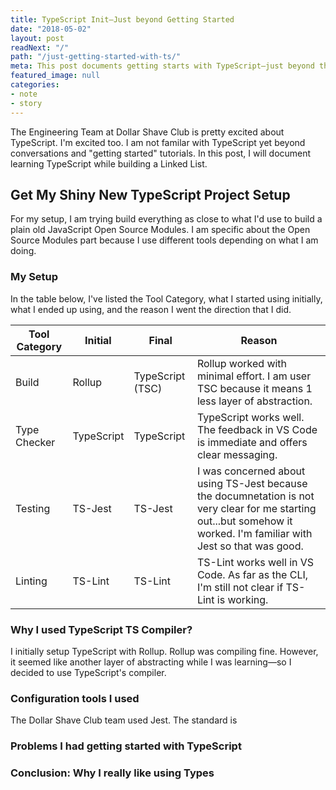 ```yaml
---
title: TypeScript Init—Just beyond Getting Started
date: "2018-05-02"
layout: post
readNext: "/"
path: "/just-getting-started-with-ts/"
meta: This post documents getting starts with TypeScript—just beyond the Gettings Started Tut. In this Post I will go through and document the Linked List Data Structure in TypeScript.
featured_image: null
categories:
- note
- story
---
```


The Engineering Team at Dollar Shave Club is pretty excited about TypeScript. I'm excited too. I am not familar with TypeScript yet beyond conversations and "getting started" tutorials. In this post, I will document learning TypeScript while building a Linked List.

## Get My Shiny New TypeScript Project Setup

For my setup, I am trying build everything as close to what I'd use to build a plain old JavaScript Open Source Modules. I am specific about the Open Source Modules part because I use different tools depending on what I am doing.

### My Setup

In the table below, I've listed the Tool Category, what I started using initially, what I ended up using, and the reason I went the direction that I did.

|Tool Category| Initial | Final | Reason |
|---|---|---|---|
| Build | Rollup | TypeScript (TSC) | Rollup worked with minimal effort. I am user TSC because it means 1 less layer of abstraction. |
| Type Checker | TypeScript | TypeScript | TypeScript works well. The feedback in VS Code is immediate and offers clear messaging. |
| Testing | TS-Jest | TS-Jest | I was concerned about using TS-Jest because the documnetation is not very clear for me starting out...but somehow it worked. I'm familiar with Jest so that was good. |
| Linting | TS-Lint | TS-Lint | TS-Lint works well in VS Code. As far as the CLI, I'm still not clear if TS-Lint is working. |

### Why I used TypeScript TS Compiler?

I initially setup TypeScript with Rollup. Rollup was compiling fine. However, it seemed like another layer of abstracting while I was learning—so I decided to use TypeScript's compiler.

### Configuration tools I used

The Dollar Shave Club team used Jest. The standard is

### Problems I had getting started with TypeScript

### Conclusion: Why I really like using Types

